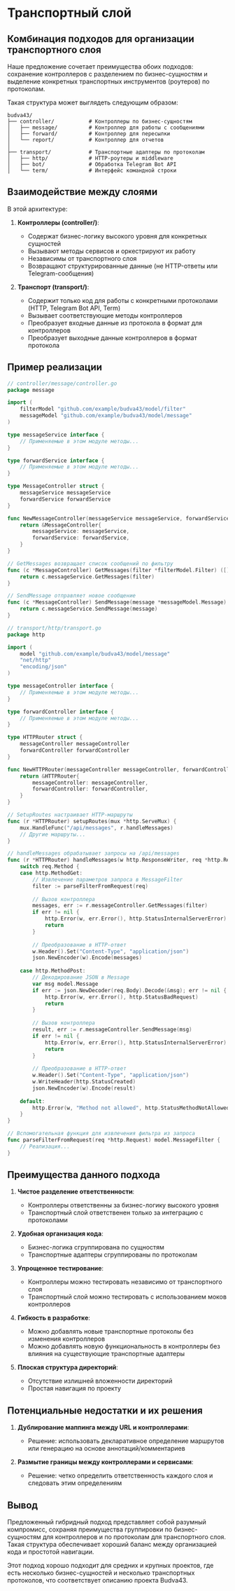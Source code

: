 # Транспортный слой

## Комбинация подходов для организации транспортного слоя

Наше предложение сочетает преимущества обоих подходов: сохранение контроллеров с разделением по бизнес-сущностям и выделение конкретных транспортных инструментов (роутеров) по протоколам.

Такая структура может выглядеть следующим образом:

```
budva43/
├── controller/           # Контроллеры по бизнес-сущностям
│   ├── message/          # Контроллер для работы с сообщениями
│   ├── forward/          # Контроллер для пересылки
│   └── report/           # Контроллер для отчетов
│
├── transport/            # Транспортные адаптеры по протоколам
│   ├── http/             # HTTP-роутеры и middleware
│   ├── bot/              # Обработка Telegram Bot API
│   └── term/             # Интерфейс командной строки
```

## Взаимодействие между слоями

В этой архитектуре:

1. **Контроллеры (controller/)**:
   - Содержат бизнес-логику высокого уровня для конкретных сущностей
   - Вызывают методы сервисов и оркестрируют их работу
   - Независимы от транспортного слоя
   - Возвращают структурированные данные (не HTTP-ответы или Telegram-сообщения)

2. **Транспорт (transport/)**:
   - Содержит только код для работы с конкретными протоколами (HTTP, Telegram Bot API, Term)
   - Вызывает соответствующие методы контроллеров
   - Преобразует входные данные из протокола в формат для контроллеров
   - Преобразует выходные данные контроллеров в формат протокола

## Пример реализации

```go
// controller/message/controller.go
package message

import (
    filterModel "github.com/example/budva43/model/filter"
    messageModel "github.com/example/budva43/model/message"
)

type messageService interface {
    // Применяемые в этом модуле методы...
}

type forwardService interface {
    // Применяемые в этом модуле методы...
}

type MessageController struct {
    messageService messageService
    forwardService forwardService
}

func NewMessageController(messageService messageService, forwardService forwardService) *MessageController {
    return &MessageController{
        messageService: messageService,
        forwardService: forwardService,
    }
}

// GetMessages возвращает список сообщений по фильтру
func (c *MessageController) GetMessages(filter *filterModel.Filter) ([]*messageModel.Message, error) {
    return c.messageService.GetMessages(filter)
}

// SendMessage отправляет новое сообщение
func (c *MessageController) SendMessage(message *messageModel.Message) (*messageModel.Message, error) {
    return c.messageService.SendMessage(message)
}

// transport/http/transport.go
package http

import (
    model "github.com/example/budva43/model/message"
    "net/http"
    "encoding/json"
)

type messageController interface {
    // Применяемые в этом модуле методы...
}

type forwardController interface {
    // Применяемые в этом модуле методы...    
}

type HTTPRouter struct {
    messageController messageController
    forwardController forwardController
}

func NewHTTPRouter(messageController messageController, forwardController forwardController) *HTTPRouter {
    return &HTTPRouter{
        messageController: messageController,
        forwardController: forwardController,
    }
}

// SetupRoutes настраивает HTTP-маршруты
func (r *HTTPRouter) setupRoutes(mux *http.ServeMux) {
    mux.HandleFunc("/api/messages", r.handleMessages)
    // Другие маршруты...
}

// handleMessages обрабатывает запросы на /api/messages
func (r *HTTPRouter) handleMessages(w http.ResponseWriter, req *http.Request) {
    switch req.Method {
    case http.MethodGet:
        // Извлечение параметров запроса в MessageFilter
        filter := parseFilterFromRequest(req)
        
        // Вызов контроллера
        messages, err := r.messageController.GetMessages(filter)
        if err != nil {
            http.Error(w, err.Error(), http.StatusInternalServerError)
            return
        }
        
        // Преобразование в HTTP-ответ
        w.Header().Set("Content-Type", "application/json")
        json.NewEncoder(w).Encode(messages)
        
    case http.MethodPost:
        // Декодирование JSON в Message
        var msg model.Message
        if err := json.NewDecoder(req.Body).Decode(&msg); err != nil {
            http.Error(w, err.Error(), http.StatusBadRequest)
            return
        }
        
        // Вызов контроллера
        result, err := r.messageController.SendMessage(msg)
        if err != nil {
            http.Error(w, err.Error(), http.StatusInternalServerError)
            return
        }
        
        // Преобразование в HTTP-ответ
        w.Header().Set("Content-Type", "application/json")
        w.WriteHeader(http.StatusCreated)
        json.NewEncoder(w).Encode(result)
        
    default:
        http.Error(w, "Method not allowed", http.StatusMethodNotAllowed)
    }
}

// Вспомогательная функция для извлечения фильтра из запроса
func parseFilterFromRequest(req *http.Request) model.MessageFilter {
    // Реализация...
}
```

## Преимущества данного подхода

1. **Чистое разделение ответственности**:
   - Контроллеры ответственны за бизнес-логику высокого уровня
   - Транспортный слой ответственен только за интеграцию с протоколами

2. **Удобная организация кода**:
   - Бизнес-логика сгруппирована по сущностям
   - Транспортные адаптеры сгруппированы по протоколам

3. **Упрощенное тестирование**:
   - Контроллеры можно тестировать независимо от транспортного слоя
   - Транспортный слой можно тестировать с использованием моков контроллеров

4. **Гибкость в разработке**:
   - Можно добавлять новые транспортные протоколы без изменения контроллеров
   - Можно добавлять новую функциональность в контроллеры без влияния на существующие транспортные адаптеры

5. **Плоская структура директорий**:
   - Отсутствие излишней вложенности директорий
   - Простая навигация по проекту

## Потенциальные недостатки и их решения

1. **Дублирование маппинга между URL и контроллерами**:
   - Решение: использовать декларативное определение маршрутов или генерацию на основе аннотаций/комментариев

2. **Размытие границы между контроллерами и сервисами**:
   - Решение: четко определить ответственность каждого слоя и следовать этим определениям

## Вывод

Предложенный гибридный подход представляет собой разумный компромисс, сохраняя преимущества группировки по бизнес-сущностям для контроллеров и по протоколам для транспортного слоя. Такая структура обеспечивает хороший баланс между организацией кода и простотой навигации.

Этот подход хорошо подходит для средних и крупных проектов, где есть несколько бизнес-сущностей и несколько транспортных протоколов, что соответствует описанию проекта Budva43.
